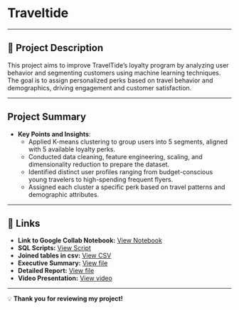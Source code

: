 # Traveltide

---

## 📄 **Project Description**  
This project aims to improve TravelTide’s loyalty program by analyzing user behavior and segmenting customers using machine learning techniques. The goal is to assign personalized perks based on travel behavior and demographics, driving engagement and customer satisfaction.

---

## Project Summary

- **Key Points and Insights**:
    - Applied K-means clustering to group users into 5 segments, aligned with 5 available loyalty perks.
    - Conducted data cleaning, feature engineering, scaling, and dimensionality reduction to prepare the dataset.
    - Identified distinct user profiles ranging from budget-conscious young travelers to high-spending frequent flyers.
    - Assigned each cluster a specific perk based on travel patterns and demographic attributes.

---

## 🔗 **Links**  

- **Link to Google Collab Notebook:** [View Notebook](https://colab.research.google.com/drive/1adhygMcpi-qyzzHR0uzc2ijhSr6NJTPq#scrollTo=XYTKa49Q4U35)  
- **SQL Scripts:** [View Script](./scripts.sql)
- **Joined tables in csv:** [View CSV](./Traveltide_1.csv)
- **Executive Summary:** [View file](./executive_summary.md)
- **Detailed Report:** [View file](./detailed_report.md)
- **Video Presentation:** [View video](https://www.loom.com/share/f47683ca03884aaa9f161e940708b4e7?sid=e8a62ffa-2a80-4386-ab99-d6004ccbd1af)
---  

💡 **Thank you for reviewing my project!**  
